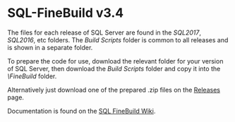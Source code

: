 ﻿# SQL-FineBuild v3.4

The files for each release of SQL Server are found in the _SQL2017_, _SQL2016_, etc folders.  The _Build Scripts_ folder is common to all releases and is shown in a separate folder.

To prepare the code for use, download the relevant folder for your version of SQL Server, then download the _Build Scripts_ folder and copy it into the _\FineBuild_ folder.  

Alternatively just download one of the prepared .zip files on the [Releases](https://github.com/SQL-FineBuild/v3.4/releases) page.

Documentation is found on the [SQL FineBuild Wiki](https://github.com/SQL-FineBuild/Common/wiki).

